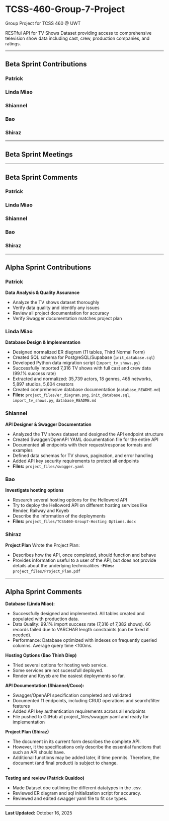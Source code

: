 # TCSS-460-Group-7-Project

Group Project for TCSS 460 @ UWT  

RESTful API for TV Shows Dataset providing access to comprehensive television show data including cast, crew, production companies, and ratings.

---

## Beta Sprint Contributions

### Patrick

### Linda Miao

### Shiannel

### Bao

### Shiraz

---

## Beta Sprint Meetings

---

## Beta Sprint Comments

### Patrick

### Linda Miao

### Shiannel

### Bao

### Shiraz

---

## Alpha Sprint Contributions

### Patrick
**Data Analysis & Quality Assurance**
- Analyze the TV shows dataset thoroughly 
- Verify data quality and identify any issues
- Review all project documentation for accuracy
- Verify Swagger documentation matches project plan

### Linda Miao
**Database Design & Implementation**
- Designed normalized ER diagram (11 tables, Third Normal Form)
- Created SQL schema for PostgreSQL/Supabase (`init_database.sql`)
- Developed Python data migration script (`import_tv_shows.py`)
- Successfully imported 7,316 TV shows with full cast and crew data (99.1% success rate)
- Extracted and normalized: 35,739 actors, 18 genres, 465 networks, 5,897 studios, 5,604 creators
- Created comprehensive database documentation (`database_README.md`)
- **Files:** `project_files/er_diagram.png`, `init_database.sql`, `import_tv_shows.py`, `database_README.md`

### Shiannel
**API Designer & Swagger Documentation**
- Analyzed the TV shows dataset and designed the API endpoint structure
- Created Swagger/OpenAPI YAML documentation file for the entire API
- Documented all endpoints with their request/response formats and examples
- Defined data schemas for TV shows, pagination, and error handling
- Added API key security requirements to protect all endpoints
- **Files:** `project_files/swagger.yaml`

### Bao
**Investigate hosting options**
- Research several hosting options for the Helloword API
- Try to deploy the Helloword API on different hosting services like Render, Railway and Koyeb
- Describe the information of the deployments
- **Files:** `project_files/TCSS460-Group7-Hosting Options.docx`

### Shiraz
**Project Plan**
Wrote the Project Plan:
- Describes how the API, once completed, should function and behave
- Provides information useful to a user of the API, but does not provide details about the underlying technicalities
-**Files:** `project_files/Project_Plan.pdf`

---

## Alpha Sprint Comments

**Database (Linda Miao):**
- Successfully designed and implemented. All tables created and populated with production data.
- Data Quality: 99.1% import success rate (7,316 of 7,382 shows). 66 records failed due to VARCHAR length constraints (can be fixed if needed).
- Performance: Database optimized with indexes on frequently queried columns. Average query time <100ms.

**Hosting Options (Bao Thinh Diep)**
- Tried several options for hosting web service.
- Some services are not sucessfull deployed.
- Render and Koyeb are the easiest deployments so far.

**API Documentation (Shiannel/Coco):**
- Swagger/OpenAPI specification completed and validated
- Documented 11 endpoints, including CRUD operations and search/filter features
- Added API key authentication requirements across all endpoints
- File pushed to GitHub at project_files/swagger.yaml and ready for implementation

**Project Plan (Shiraz)**
- The document in its current form describes the complete API.
- However, it the specifications only describe the essential functions that such an API should have.
- Additional functions may be added later, if time permits. Therefore, the document (and final product) is subject to change.
- 
**Testing and review (Patrick Quaidoo)** 
- Made Dataset doc outlining the different datatypes in the .csv.
- Reviewed ER diagram and sql initialization script for accuracy.
- Reviewed and edited swagger yaml file to fit csv types.


---

**Last Updated:** October 16, 2025
